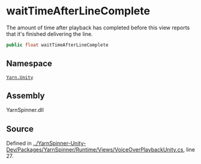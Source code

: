 # waitTimeAfterLineComplete

The amount of time after playback has completed before this view reports that it's finished delivering the line.

```csharp
public float waitTimeAfterLineComplete
```

## Namespace

[`Yarn.Unity`](../)

## Assembly

YarnSpinner.dll

## Source

Defined in [../YarnSpinner-Unity-Dev/Packages/YarnSpinner/Runtime/Views/VoiceOverPlaybackUnity.cs](https://github.com/YarnSpinnerTool/YarnSpinner-Unity//blob/develop/Runtime/Views/VoiceOverPlaybackUnity.cs#L27), line 27.

